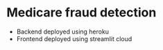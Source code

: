 # Medicare fraud detection

* Backend deployed using heroku
* Frontend deployed using streamlit cloud